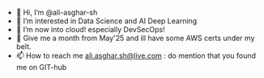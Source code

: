 - 👋 Hi, I’m @ali-asghar-sh
- 👀 I’m interested in Data Science and AI Deep Learning
- 🌱 I’m now into cloud! especially DevSecOps!
- 💞️ Give me a month from May'25 and ill have some AWS certs under my belt.
- 📫 How to reach me ali.asghar.sh@live.com : do mention that you found me on GIT-hub

<!---
ali-asghar-sh/ali-asghar-sh is a ✨ special ✨ repository because its `README.md` (this file) appears on your GitHub profile.
You can click the Preview link to take a look at your changes.
--->
